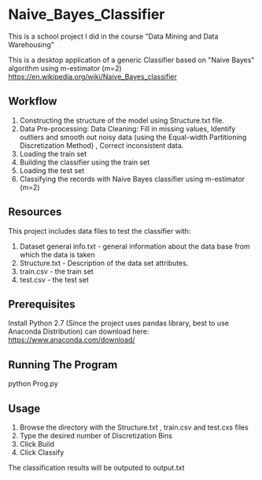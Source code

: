 # Naive_Bayes_Classifier
This is a school project I did in the course "Data Mining and Data Warehousing"

This is a desktop application of a generic Classifier based on "Naive Bayes" algorithm using m-estimator (m=2)
https://en.wikipedia.org/wiki/Naive_Bayes_classifier

## Workflow
1. Constructing the structure of the model using Structure.txt file.
2. Data Pre-processing: 
    Data Cleaning: Fill in missing values, Identify outliers and smooth out noisy data (using the Equal-width Partitioning Discretization     Method) , Correct inconsistent data.
3. Loading the train set 
4. Building the classifier using the train set
5. Loading the test set
6. Classifying the records with Naive Bayes classifier using m-estimator (m=2)

## Resources
This project includes data files to test the classifier with:
1. Dataset general info.txt - general information about the data base from which the data is taken
2. Structure.txt - Description of the data set attributes.
3. train.csv - the train set
4. test.csv - the test set

## Prerequisites
Install Python 2.7 (Since the project uses pandas library, best to use Anaconda Distribution) can download here: 
https://www.anaconda.com/download/

## Running The Program
python Prog.py

## Usage 
1. Browse the directory with the Structure.txt , train.csv and test.cxs files
2. Type the desired number of Discretization Bins
3. Click Build
4. Click Classify

The classification results will be outputed to output.txt 




